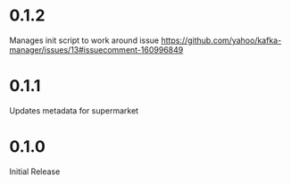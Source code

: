 # 0.1.2
Manages init script to work around issue https://github.com/yahoo/kafka-manager/issues/13#issuecomment-160996849

# 0.1.1
Updates metadata for supermarket

# 0.1.0
Initial Release

